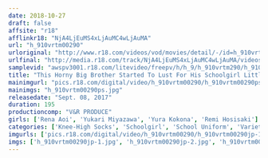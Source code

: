 ```yaml
---
date: 2018-10-27
draft: false
affsite: "r18"
afflinkr18: "NjA4LjEuMS4xLjAuMC4wLjAuMA"
url: "h_910vrtm00290"
urloriginal: "http://www.r18.com/videos/vod/movies/detail/-/id=h_910vrtm00290"
urlfinal: "http://media.r18.com/track/NjA4LjEuMS4xLjAuMC4wLjAuMA/videos/vod/movies/detail/-/id=h_910vrtm00290"
samplevid: "awspv3001.r18.com/litevideo/freepv/h/h_9/h_910vrtm290/h_910vrtm290_dmb_w.mp4"
title: "This Horny Big Brother Started To Lust For His Schoolgirl Little Sister In Knee-High Socks, So He Pumped Her Full Of Aphrodisiacs So He Could Maintain Total Domain Control Over Her! As He Rubbed His Fully Erect Cock Against Her Socks, He Could No Longer Resist, And Shoved It Into Her Young Pussy! It Felt So Good His Knees Buckled And Trembled As He Came Over And Over Again!"
mainimgurl: "pics.r18.com/digital/video/h_910vrtm00290/h_910vrtm00290ps.jpg"
mainimgs: "h_910vrtm00290ps.jpg"
releasedate: "Sept. 08, 2017"
duration: 195
productioncomp: "V&R PRODUCE"
girls: ['Rena Aoi', 'Yukari Miyazawa', 'Yura Kokona', 'Remi Hosisaki']
categories: ['Knee-High Socks', 'Schoolgirl', 'School Uniform', 'Variety', 'Foot Fetish', 'Ass Lover', 'Panty Shot', 'Sister', 'Substance Use', 'Footjob']
imgurls: ['pics.r18.com/digital/video/h_910vrtm00290/h_910vrtm00290jp-1.jpg', 'pics.r18.com/digital/video/h_910vrtm00290/h_910vrtm00290jp-2.jpg', 'pics.r18.com/digital/video/h_910vrtm00290/h_910vrtm00290jp-3.jpg', 'pics.r18.com/digital/video/h_910vrtm00290/h_910vrtm00290jp-4.jpg', 'pics.r18.com/digital/video/h_910vrtm00290/h_910vrtm00290jp-5.jpg', 'pics.r18.com/digital/video/h_910vrtm00290/h_910vrtm00290jp-6.jpg', 'pics.r18.com/digital/video/h_910vrtm00290/h_910vrtm00290jp-7.jpg', 'pics.r18.com/digital/video/h_910vrtm00290/h_910vrtm00290jp-8.jpg', 'pics.r18.com/digital/video/h_910vrtm00290/h_910vrtm00290jp-9.jpg', 'pics.r18.com/digital/video/h_910vrtm00290/h_910vrtm00290jp-10.jpg', 'pics.r18.com/digital/video/h_910vrtm00290/h_910vrtm00290jp-11.jpg', 'pics.r18.com/digital/video/h_910vrtm00290/h_910vrtm00290jp-12.jpg', 'pics.r18.com/digital/video/h_910vrtm00290/h_910vrtm00290jp-13.jpg', 'pics.r18.com/digital/video/h_910vrtm00290/h_910vrtm00290jp-14.jpg', 'pics.r18.com/digital/video/h_910vrtm00290/h_910vrtm00290jp-15.jpg', 'pics.r18.com/digital/video/h_910vrtm00290/h_910vrtm00290jp-16.jpg', 'pics.r18.com/digital/video/h_910vrtm00290/h_910vrtm00290jp-17.jpg', 'pics.r18.com/digital/video/h_910vrtm00290/h_910vrtm00290jp-18.jpg', 'pics.r18.com/digital/video/h_910vrtm00290/h_910vrtm00290jp-19.jpg', 'pics.r18.com/digital/video/h_910vrtm00290/h_910vrtm00290jp-20.jpg']
imgs: ['h_910vrtm00290jp-1.jpg', 'h_910vrtm00290jp-2.jpg', 'h_910vrtm00290jp-3.jpg', 'h_910vrtm00290jp-4.jpg', 'h_910vrtm00290jp-5.jpg', 'h_910vrtm00290jp-6.jpg', 'h_910vrtm00290jp-7.jpg', 'h_910vrtm00290jp-8.jpg', 'h_910vrtm00290jp-9.jpg', 'h_910vrtm00290jp-10.jpg', 'h_910vrtm00290jp-11.jpg', 'h_910vrtm00290jp-12.jpg', 'h_910vrtm00290jp-13.jpg', 'h_910vrtm00290jp-14.jpg', 'h_910vrtm00290jp-15.jpg', 'h_910vrtm00290jp-16.jpg', 'h_910vrtm00290jp-17.jpg', 'h_910vrtm00290jp-18.jpg', 'h_910vrtm00290jp-19.jpg', 'h_910vrtm00290jp-20.jpg']
---
```

